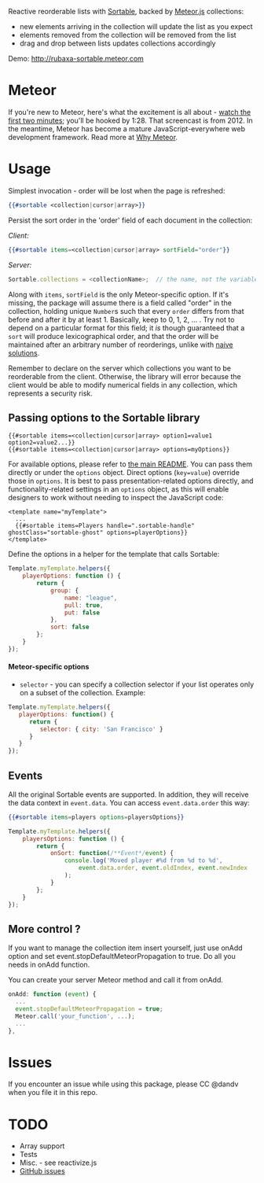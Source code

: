 Reactive reorderable lists with [Sortable](http://rubaxa.github.io/Sortable/),
backed by [Meteor.js](http://meteor.com) collections:

* new elements arriving in the collection will update the list as you expect
* elements removed from the collection will be removed from the list
* drag and drop between lists updates collections accordingly

Demo: http://rubaxa-sortable.meteor.com

# Meteor

If you're new to Meteor, here's what the excitement is all about -
[watch the first two minutes](https://www.youtube.com/watch?v=fsi0aJ9yr2o); you'll be hooked by 1:28.
That screencast is from 2012. In the meantime, Meteor has become a mature JavaScript-everywhere web
development framework. Read more at [Why Meteor](http://wiki.dandascalescu.com/essays/why_meteor).


# Usage

Simplest invocation - order will be lost when the page is refreshed:

```handlebars
{{#sortable <collection|cursor|array>}}
```

Persist the sort order in the 'order' field of each document in the collection:

*Client:*

```handlebars
{{#sortable items=<collection|cursor|array> sortField="order"}}
```

*Server:*

```js
Sortable.collections = <collectionName>;  // the name, not the variable
```

Along with `items`, `sortField` is the only Meteor-specific option. If it's missing, the package will
assume there is a field called "order" in the collection, holding unique `Number`s such that every
`order` differs from that before and after it by at least 1. Basically, keep to 0, 1, 2, ... .
Try not to depend on a particular format for this field; it *is* though guaranteed that a `sort` will
produce lexicographical order, and that the order will be maintained after an arbitrary number of
reorderings, unlike with [naive solutions](http://programmers.stackexchange.com/questions/266451/maintain-ordered-collection-by-updating-as-few-order-fields-as-possible).

Remember to declare on the server which collections you want to be reorderable from the client.
Otherwise, the library will error because the client would be able to modify numerical fields in
any collection, which represents a security risk.


## Passing options to the Sortable library

    {{#sortable items=<collection|cursor|array> option1=value1 option2=value2...}}
    {{#sortable items=<collection|cursor|array> options=myOptions}}

For available options, please refer to [the main README](../README.md#options). You can pass them directly
or under the `options` object. Direct options (`key=value`) override those in `options`. It is best
to pass presentation-related options directly, and functionality-related settings in an `options`
object, as this will enable designers to work without needing to inspect the JavaScript code:

    <template name="myTemplate">
      ...
      {{#sortable items=Players handle=".sortable-handle" ghostClass="sortable-ghost" options=playerOptions}}
    </template>

Define the options in a helper for the template that calls Sortable:

```js
Template.myTemplate.helpers({
    playerOptions: function () {
        return {
            group: {
                name: "league",
                pull: true,
                put: false
            },
            sort: false
        };
    }
});
```

#### Meteor-specific options

* `selector` - you can specify a collection selector if your list operates only on a subset of the collection. Example:

```js
Template.myTemplate.helpers({
   playerOptions: function() {
      return {
         selector: { city: 'San Francisco' }
      }
   }
});
```


## Events

All the original Sortable events are supported. In addition, they will receive
the data context in `event.data`. You can access `event.data.order` this way:

```handlebars
{{#sortable items=players options=playersOptions}}
```

```js
Template.myTemplate.helpers({
    playersOptions: function () {
        return {
            onSort: function(/**Event*/event) {
                console.log('Moved player #%d from %d to %d',
                    event.data.order, event.oldIndex, event.newIndex
                );
            }
        };
    }
});
```


## More control ?

If you want to manage the collection item insert yourself, just use onAdd
option and set event.stopDefaultMeteorPropagation to true.
Do all you needs in onAdd function.

You can create your server Meteor method and call it from onAdd.

```js
onAdd: function (event) {
  ...
  event.stopDefaultMeteorPropagation = true;
  Meteor.call('your_function', ...);
  ...
},
```


# Issues

If you encounter an issue while using this package, please CC @dandv when you file it in this repo.


# TODO

* Array support
* Tests
* Misc. - see reactivize.js
* [GitHub issues](https://github.com/RubaXa/Sortable/labels/%E2%98%84%20meteor)
